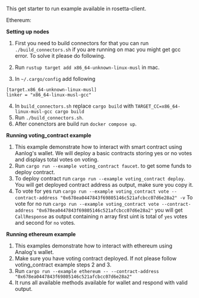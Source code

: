 This get starter to run example available in rosetta-client.

Ethereum:

__Setting up nodes__
1. First you need to build connectors for that you can run
`./build_connectors.sh`
if you are running on mac you might get gcc error. To solve it please do following.

2. Run `rustup target add x86_64-unknown-linux-musl` in mac.
3. In `~/.cargo/config` add following
```
[target.x86_64-unknown-linux-musl]
linker = "x86_64-linux-musl-gcc"
```
4. In `build_connectors.sh` replace `cargo build` with `TARGET_CC=x86_64-linux-musl-gcc cargo build`
5. Run `./build_connectors.sh`. 
6. After conenctors are build run `docker compose up`.


__Running voting_contract example__
1. This example demonstrate how to interact with smart contract using Aanlog's wallet. We will deploy a basic contracts storing yes or no votes and displays total votes on voting.
2. Run `cargo run --example voting_contract faucet`. to get some funds to deploy contract.
3. To deploy contract run `cargo run --example voting_contract deploy`. You will get deployed contract address as output, make sure you copy it.
4. To vote for yes run 
`cargo run --example voting_contract vote --contract-address "0x678ea0447843f69805146c521afcbcc07d6e28a2" -v`
To vote for no run 
`cargo run --example voting_contract vote --contract-address "0x678ea0447843f69805146c521afcbcc07d6e28a2"`
you will get `CallResponse` as output containing n array first uint is total of `yes` votes and second for `no` votes.


__Running ethereum example__
1. This examples demonstrate how to interact with ethereum using Analog's wallet.
2. Make sure you have voting contract deployed. If not please follow voting_contract example steps 2 and 3.
3. Run `cargo run --example ethereum -- --contract-address "0x678ea0447843f69805146c521afcbcc07d6e28a2"`
4. It runs all available methods available for wallet and respond with valid output.
